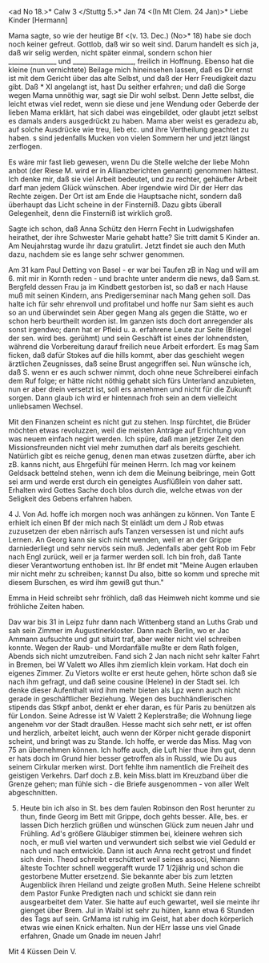 <ad No 18.>* Calw 3 </Stuttg 5.>* Jan 74
 <(In Mt Clem. 24 Jan)>*
Liebe Kinder [Hermann]

Mama sagte, so wie der heutige Bf <(v. 13. Dec.) (No>* 18) habe sie doch noch keiner gefreut. Gottlob, daß wir so weit sind. Darum handelt es sich ja, daß wir selig werden, nicht später einmal, sondern schon hier _______________ und ___________________, freilich in Hoffnung. Ebenso hat die kleine (nun vernichtete) Beilage mich hineinsehen lassen, daß es Dir ernst ist mit dem Gericht über das alte Selbst, und daß der Herr Freudigkeit dazu gibt. Daß <No>* XI angelangt ist, hast Du seither erfahren; und daß die Sorge wegen Mama unnöthig war, sagt sie Dir wohl selbst. Denn Jette selbst, die leicht etwas viel redet, wenn sie diese und jene Wendung oder Geberde der lieben Mama erklärt, hat sich dabei was eingebildet, oder glaubt jetzt selbst es damals anders ausgedrückt zu haben. Mama aber weist es geradezu ab, auf solche Ausdrücke wie treu, lieb etc. und ihre Vertheilung geachtet zu haben. s sind jedenfalls Mucken von vielen Sommern her und jetzt längst zerflogen.

Es wäre mir fast lieb gewesen, wenn Du die Stelle welche der liebe Mohn anbot (der Riese M. wird er in Allianzberichten genannt) genommen hättest. Ich denke mir, daß sie viel Arbeit bedeutet, und zu rechter, gehäufter Arbeit darf man jedem Glück wünschen. Aber irgendwie wird Dir der Herr das Rechte zeigen. Der Ort ist am Ende die Hauptsache nicht, sondern daß überhaupt das Licht scheine in der Finsterniß. Dazu gibts überall Gelegenheit, denn die Finsterniß ist wirklich groß.

Sagte ich schon, daß Anna Schütz den Herrn Fecht in Ludwigshafen heirathet, der ihre Schwester Marie gehabt hatte? Sie tritt damit 5 Kinder an. Am Neujahrstag wurde ihr dazu gratulirt. Jetzt findet sie auch den Muth dazu, nachdem sie es lange sehr schwer genommen.

Am 31 kam Paul Detting von Basel - er war bei Taufen zB in Nag und will am 6. mit mir in Kornth reden - und brachte unter anderm die news, daß Sam.st. Bergfeld dessen Frau ja im Kindbett gestorben ist, so daß er nach Hause muß mit seinen Kindern, ans Predigerseminar nach Mang gehen soll. Das halte ich für sehr ehrenvoll und profitabel und hoffe nur Sam sieht es auch so an und überwindet sein Aber gegen Mang als gegen die Stätte, wo er schon herb beurtheilt worden ist. Im ganzen ists doch dort anregender als sonst irgendwo; dann hat er Pfleid u. a. erfahrene Leute zur Seite (Briegel der sen. wird bes. gerühmt) und sein Geschäft ist eines der lohnendsten, während die Vorbereitung darauf freilich neue Arbeit erfordert. Es mag Sam ficken, daß dafür Stokes auf die hills kommt, aber das geschieht wegen ärztlichen Zeugnisses, daß seine Brust angegriffen sei. Nun wünsche ich, daß S. wenn er es auch schwer nimmt, doch ohne neue Schreiberei einfach dem Ruf folge; er hätte nicht nöthig gehabt sich fürs Unterland anzubieten, nun er aber drein versetzt ist, soll ers annehmen und nicht für die Zukunft sorgen. Dann glaub ich wird er hintennach froh sein an dem vielleicht unliebsamen Wechsel.

Mit den Finanzen scheint es nicht gut zu stehen. Insp fürchtet, die Brüder möchten etwas revoluzzen, weil die meisten Anträge auf Errichtung von was neuem einfach negirt werden. Ich spüre, daß man jetziger Zeit den Missionsfreunden nicht viel mehr zumuthen darf als bereits geschieht. Natürlich gibt es reiche genug, denen man etwas zusetzen dürfte, aber ich zB. kanns nicht, aus Ehrgefühl für meinen Herrn. Ich mag vor keinem Geldsack bettelnd stehen, wenn ich dem die Meinung beibringe, mein Gott sei arm und werde erst durch ein geneigtes Ausflüßlein von daher satt. Erhalten wird Gottes Sache doch blos durch die, welche etwas von der Seligkeit des Gebens erfahren haben.

4 J. Von Ad. hoffe ich morgen noch was anhängen zu können. Von Tante E erhielt ich einen Bf der mich nach St einlädt um dem J Rob etwas zuzusetzen der eben närrisch aufs Tanzen versessen ist und nicht aufs Lernen. An Georg kann sie sich nicht wenden, weil er an der Grippe darniederliegt und sehr nervös sein muß. Jedenfalls aber geht Rob im Febr nach Engl zurück, weil er ja farmer werden soll. Ich bin froh, daß Tante dieser Verantwortung enthoben ist. Ihr Bf endet mit "Meine Augen erlauben mir nicht mehr zu schreiben; kannst Du also, bitte so komm und spreche mit diesem Burschen, es wird ihm gewiß gut thun."

Emma in Heid schreibt sehr fröhlich, daß das Heimweh nicht komme und sie fröhliche Zeiten haben.

Dav war bis 31 in Leipz fuhr dann nach Wittenberg stand an Luths Grab und sah sein Zimmer im Augustinerkloster. Dann nach Berlin, wo er Jac Ammann aufsuchte und gut situirt traf, aber weiter nicht viel schreiben konnte. Wegen der Raub- und Mordanfälle mußte er dem Rath folgen, Abends sich nicht umzutreiben. Fand sich 2 Jan nach nicht sehr kalter Fahrt in Bremen, bei W Valett wo Alles ihm ziemlich klein vorkam. Hat doch ein eigenes Zimmer. Zu Vietors wollte er erst heute gehen, hörte schon daß sie nach ihm gefragt, und daß seine cousine (Helene) in der Stadt sei. Ich denke dieser Aufenthalt wird ihm mehr bieten als Lpz wenn auch nicht gerade in geschäftlicher Beziehung. Wegen des buchhändlerischen stipends das Stkpf anbot, denkt er eher daran, es für Paris zu benützen als für London. Seine Adresse ist W Valett 2 Keplerstraße; die Wohnung liege angenehm vor der Stadt draußen. 
Hesse macht sich sehr nett, er ist offen und herzlich, arbeitet leicht, auch wenn der Körper nicht gerade disponirt scheint, und bringt was zu Stande. Ich hoffe, er werde das Miss. Mag von 75 an übernehmen können. Ich hoffe auch, die Luft hier thue ihm gut, denn er hats doch im Grund hier besser getroffen als in Russld, wie Du aus seinem Cirkular merken wirst. Dort fehlte ihm namentlich die Freiheit des geistigen Verkehrs. Darf doch z.B. kein Miss.blatt im Kreuzband über die Grenze gehen; man fühle sich - die Briefe ausgenommen - von aller Welt abgeschnitten.

5. Heute bin ich also in St. bes dem faulen Robinson den Rost herunter zu thun, finde Georg im Bett mit Grippe, doch gehts besser. Alle, bes. er lassen Dich herzlich grüßen und wünschen Glück zum neuen Jahr und Frühling. Ad's größere Gläubiger stimmen bei, kleinere wehren sich noch, er muß viel warten und verwundert sich selbst wie viel Geduld er nach und nach entwickle. Dann ist auch Anna recht getrost und findet sich drein. Theod schreibt erschüttert weil seines associ‚ Niemann älteste Tochter schnell weggerafft wurde 17 1/2jährig und schon die gestorbene Mutter ersetzend. Sie bekannte aber bis zum letzten Augenblick ihren Heiland und zeigte großen Muth. Seine Helene schreibt dem Pastor Funke Predigten nach und schickt sie dann rein ausgearbeitet dem Vater. Sie hatte auf euch gewartet, weil sie meinte ihr gienget über Brem. Jul in Waibl ist sehr zu hüten, kann etwa 6 Stunden des Tags auf sein. GrMama ist ruhig im Geist, hat aber doch körperlich etwas wie einen Knick erhalten. Nun der HErr lasse uns viel Gnade erfahren, Gnade um Gnade im neuen Jahr!

 Mit 4 Küssen Dein V.
